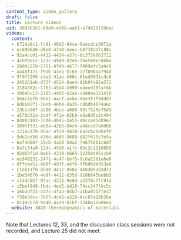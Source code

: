 ```yaml
---
content_type: video_gallery
draft: false
title: Lecture Videos
uid: 3092b2b1-69e9-4d9b-aab1-a74820156bac
videos:
  content:
  - b72da8c1-fc01-48d3-84ce-6aecdce3872a
  - ec696646-d8e8-4748-beec-b8718d37c89c
  - 92a4cc01-4432-4454-a37c-8c3756063711
  - 4cbfb61c-123c-4949-82e6-fde589ec868e
  - 2b08c229-1751-4f49-a677-f409afc5a4c9
  - aa48f121-f91b-43ea-b165-22f89b1a794d
  - 9f9f7299-cde2-41ae-b00c-01ed9931cdc8
  - 245261eb-d73f-4524-8ae4-91b9fa95a572
  - 2184502c-1763-45b4-b990-edeed38faf6b
  - 30046c13-2105-4dd1-b2a6-cd40aa321470
  - b84c1af8-8bb1-4acf-aebe-d6e3f1f9ddd3
  - 8d8a92f1-7eeb-46b4-8a35-c8bdb4674a6c
  - 23b1a967-a286-4bce-a080-50cf525e75d3
  - a576b32a-2adf-4f1e-82b9-e9a8d5a3c494
  - 84003103-7c00-4b45-ba55-48cced5d09e7
  - 3895f331-eb8a-42b5-84c6-e84ccd7abd8b
  - 12142d7b-95ac-4f29-9830-6a2cbc69befd
  - 9de2ed50-436e-4665-9680-082f679c7e5a
  - 6af40807-15cb-4a20-b8a2-746758b1c6df
  - 8a7c34a9-12dc-43d8-a1fc-0bc2c1110855
  - 92d63f1d-0eb5-4339-b665-32350405ccb9
  - ec940231-2471-4c47-bbf5-9c6a2361e6e6
  - dffcaa51-408f-4d3f-a6f6-ffbdbd4353a0
  - c1e611f0-dc08-4412-8502-4603b52d3d73
  - 1be54670-4e9f-4411-835d-910b845bebb5
  - c14dc85f-97ac-4211-9e0d-a2378c7fc91d
  - c5bef8d8-fbdc-4ed5-bd10-74cc347fbc5c
  - 16b3df22-4d7c-4fa3-84b7-a1ba0317fe37
  - f59e3dcc-7b57-4c42-a329-4cc87a28b26a
  - 8149357d-9a4b-4a29-81bf-134ba12a86ea
  website: 3020-thermodynamics-of-materials
---
```

Note that Lectures 12, 33, and the discussion class sessions were not recorded, and Lecture 25 did not meet.